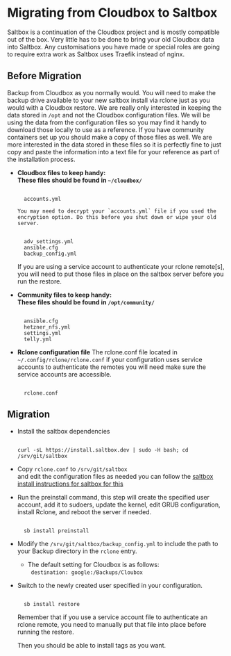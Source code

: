 # Migrating from Cloudbox to Saltbox

Saltbox is a continuation of the Cloudbox project and is mostly compatible out of the box. Very little has to be done to bring your old Cloudbox data into Saltbox. Any customisations you have made or special roles are going to require extra work as Saltbox uses Traefik instead of nginx.

## Before Migration

Backup from Cloudbox as you normally would. You will need to make the backup drive available to your new saltbox install via rclone just as you would with a Cloudbox restore. We are really only interested in keeping the data stored in `/opt` and not the Cloudbox configuration files. We will be using the data from the configuration files so you may find it handy to download those locally to use as a reference. If you have community containers set up you should make a copy of those files as well. We are more interested in the data stored in these files so it is perfectly fine to just copy and paste the information into a text file for your reference as part of the installation process.

-  **Cloudbox files to keep handy: <br />**
    **These files should be found in `~/cloudbox/`**

    ``` { .yaml }

      accounts.yml

    ```

       You may need to decrypt your `accounts.yml` file if you used the encryption option. Do this before you shut down or wipe your old server.

    ``` { .yaml }

      adv_settings.yml
      ansible.cfg
      backup_config.yml

    ```

    If you are using a service account to authenticate your rclone remote[s], you will need to put those files in place on the saltbox server before you run the restore.
    
- **Community files to keep handy: <br />**
  **These files should be found in `/opt/community/`**

    ``` { .yaml }

      ansible.cfg
      hetzner_nfs.yml
      settings.yml
      telly.yml

    ```

- **Rclone configuration file**
    The rclone.conf file located in `~/.config/rclone/rclone.conf` if your configuration uses service accounts to authenticate the remotes you will need make sure the service accounts are accessible. <br />

    ``` { .yaml }

      rclone.conf

    ```

## Migration

- Install the saltbox dependencies <br />

    ``` { .shell }

    curl -sL https://install.saltbox.dev | sudo -H bash; cd /srv/git/saltbox

    ```

- Copy `rclone.conf` to `/srv/git/saltbox` <Br/>
  and edit the configuration files as needed you can follow the [saltbox install instructions for saltbox for this](../../saltbox/install/install.md)<Br/>

- Run the preinstall command, this step will create the specified user account, add it to sudoers, update the kernel, edit GRUB configuration, install Rclone, and reboot the server if needed. <br />

    ``` { .shell }

      sb install preinstall

    ```
- Modify the `/srv/git/saltbox/backup_config.yml` to include the path to your Backup directory in the `rclone` entry.<br />
   - The default setting for Cloudbox is as follows: <br />
` destination: google:/Backups/Cloubox`
- Switch to the newly created user specified in your configuration. <br />

    ``` { .shell }

      sb install restore

    ```

    Remember that if you use a service account file to authenticate an rclone remote, you need to manually put that file into place before running the restore.
    
    Then you should be able to install tags as you want.
